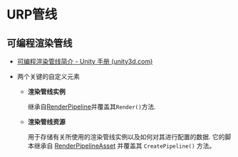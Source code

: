 # URP管线

## 可编程渲染管线

- [可编程渲染管线简介 - Unity 手册 (unity3d.com)](https://docs.unity3d.com/cn/current/Manual/scriptable-render-pipeline-introduction.html)

- 两个关键的自定义元素

  - **渲染管线实例**

    继承自[RenderPipeline](https://docs.unity3d.com/cn/current/ScriptReference/Rendering.RenderPipeline.html)并覆盖其```Render()```方法.

  - **渲染管线资源**

    用于存储有关所使用的渲染管线实例以及如何对其进行配置的数据. 它的脚本继承自 [RenderPipelineAsset](https://docs.unity3d.com/cn/current/ScriptReference/Rendering.RenderPipelineAsset.html) 并覆盖其 `CreatePipeline()` 方法。

    